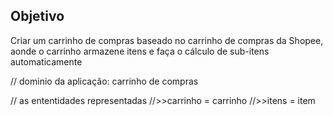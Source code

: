 ## Objetivo

Criar um carrinho de compras baseado no carrinho de compras da Shopee, aonde o carrinho armazene itens e faça o cálculo de sub-itens automaticamente

// dominio da aplicação: carrinho de compras

// as ententidades representadas
//>>carrinho = carrinho
//>>itens = item
